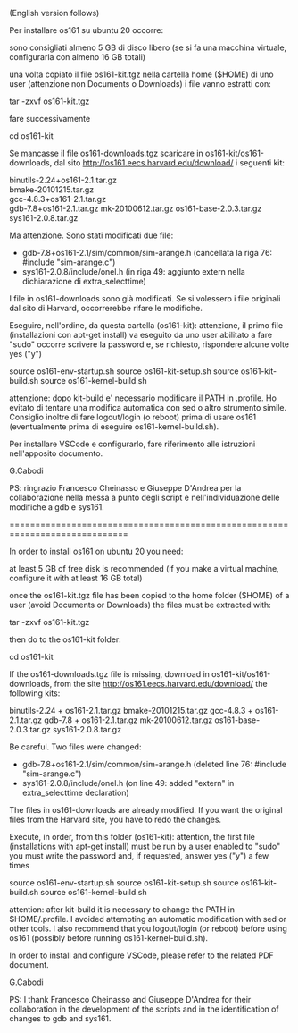 (English version follows)

Per installare os161 su ubuntu 20 occorre:

sono consigliati almeno 5 GB di disco libero (se si fa una macchina virtuale, configurarla con almeno 16 GB totali)

una volta copiato il file os161-kit.tgz nella cartella home ($HOME) di uno user (attenzione non Documents o Downloads)
i file vanno estratti con:

tar -zxvf os161-kit.tgz

fare successivamente 

cd os161-kit

Se mancasse il file os161-downloads.tgz
scaricare in os161-kit/os161-downloads, dal sito http://os161.eecs.harvard.edu/download/ i seguenti kit:

binutils-2.24+os161-2.1.tar.gz  
bmake-20101215.tar.gz           
gcc-4.8.3+os161-2.1.tar.gz      
gdb-7.8+os161-2.1.tar.gz
mk-20100612.tar.gz
os161-base-2.0.3.tar.gz
sys161-2.0.8.tar.gz

Ma attenzione. Sono stati modificati due file:
- gdb-7.8+os161-2.1/sim/common/sim-arange.h (cancellata la riga 76: #include "sim-arange.c")
- sys161-2.0.8/include/onel.h (in riga 49: aggiunto extern nella dichiarazione di extra_selecttime)

I file in os161-downloads sono già modificati. Se si volessero i file originali dal sito di Harvard, occorrerebbe rifare le modifiche.

Eseguire, nell'ordine, da questa cartella (os161-kit):
attenzione, il primo file (installazioni con apt-get install) va eseguito da uno user abilitato a fare "sudo"
occorre scrivere la password e, se richiesto, rispondere alcune volte yes ("y")

source os161-env-startup.sh
source os161-kit-setup.sh
source os161-kit-build.sh
source os161-kernel-build.sh

attenzione: dopo kit-build e' necessario modificare il PATH in .profile.
Ho evitato di tentare una modifica automatica con sed o altro strumento simile.
Consiglio inoltre di fare logout/login (o reboot) prima di usare os161 (eventualmente prima di eseguire os161-kernel-build.sh).

Per installare VSCode e configurarlo, fare riferimento alle istruzioni nell'apposito documento.


G.Cabodi

PS: ringrazio Francesco Cheinasso e Giuseppe D'Andrea per la collaborazione nella messa a punto degli script e nell'individuazione delle modifiche a gdb e sys161.

=============================================================================

In order to install os161 on ubuntu 20 you need:

at least 5 GB of free disk is recommended (if you make a virtual machine, configure it with at least 16 GB total)

once the os161-kit.tgz file has been copied to the home folder ($HOME) of a user (avoid Documents or Downloads) the files must be extracted with:

tar -zxvf os161-kit.tgz

then do to the os161-kit folder:

cd os161-kit

If the os161-downloads.tgz file is missing, download in os161-kit/os161-downloads, from the site http://os161.eecs.harvard.edu/download/ the following kits:

binutils-2.24 + os161-2.1.tar.gz
bmake-20101215.tar.gz
gcc-4.8.3 + os161-2.1.tar.gz
gdb-7.8 + os161-2.1.tar.gz
mk-20100612.tar.gz
os161-base-2.0.3.tar.gz
sys161-2.0.8.tar.gz

Be careful. Two files were changed:
- gdb-7.8+os161-2.1/sim/common/sim-arange.h (deleted line 76: #include "sim-arange.c")
- sys161-2.0.8/include/onel.h (on line 49: added "extern" in extra_selecttime declaration)

The files in os161-downloads are already modified. If you want the original files from the Harvard site, you have to redo the changes.

Execute, in order, from this folder (os161-kit):
attention, the first file (installations with apt-get install) must be run by a user enabled to "sudo"
you must write the password and, if requested, answer yes ("y") a few times

source os161-env-startup.sh
source os161-kit-setup.sh
source os161-kit-build.sh
source os161-kernel-build.sh

attention: after kit-build it is necessary to change the PATH in $HOME/.profile.
I avoided attempting an automatic modification with sed or other tools.
I also recommend that you logout/login (or reboot) before using os161 (possibly before running os161-kernel-build.sh).

In order to install and configure VSCode, please refer to the related PDF document.

G.Cabodi

PS: I thank Francesco Cheinasso and Giuseppe D'Andrea for their collaboration in the development of the scripts and in the identification of changes to gdb and sys161.
